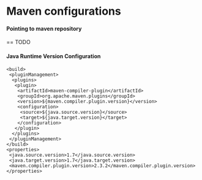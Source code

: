 # Maven configurations

#### Pointing to maven repository

== TODO

#### Java Runtime Version Configuration

    <build>
	 <pluginManagement>
	  <plugins>
	   <plugin>
	    <artifactId>maven-compiler-plugin</artifactId>
	    <groupId>org.apache.maven.plugins</groupId>
	    <version>${maven.compiler.plugin.version}</version>
	    <configuration>
	     <source>${java.source.version}</source>
	     <target>${java.target.version}</target>
	    </configuration>
	   </plugin>
	  </plugins>
	 </pluginManagement>
	</build>
	<properties>
	 <java.source.version>1.7</java.source.version>
	 <java.target.version>1.7</java.target.version>
	 <maven.compiler.plugin.version>2.3.2</maven.compiler.plugin.version>
	</properties>
	
	
